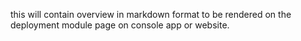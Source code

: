 this will contain overview in markdown format to be rendered on the deployment module page on console app or website.
